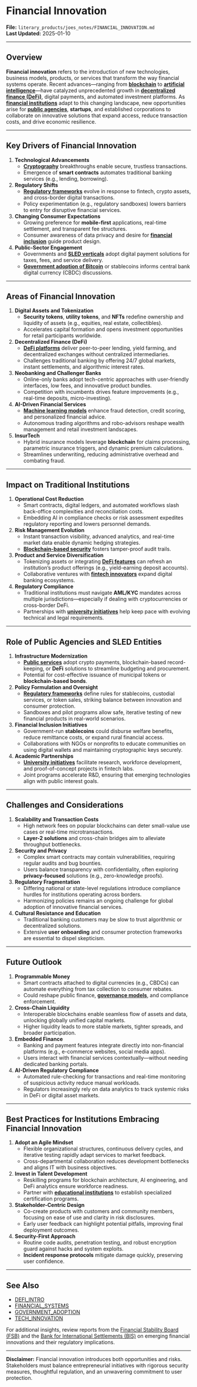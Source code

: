 # Financial Innovation

**File:** `literary_products/joes_notes/FINANCIAL_INNOVATION.md`\
**Last Updated:** 2025-01-10

***

## Overview

**Financial innovation** refers to the introduction of new technologies, business models, products, or services that transform the way financial systems operate. Recent advances—ranging from [**blockchain**](../crypto_economics/bitcoin_basics.md) to [**artificial intelligence**](tech_innovation.md#artificial-intelligence-and-machine-learning)—have catalyzed unprecedented growth in [**decentralized finance (DeFi)**](../crypto/defi_intro.md), digital payments, and automated investment platforms. As [**financial institutions**](financial_institutions.md) adapt to this changing landscape, new opportunities arise for [**public agencies**](../misc/public_agencies.md), **startups**, and established corporations to collaborate on innovative solutions that expand access, reduce transaction costs, and drive economic resilience.

***

## Key Drivers of Financial Innovation

1. **Technological Advancements**
   * [**Cryptography**](../crypto/cryptography_basics.md) breakthroughs enable secure, trustless transactions.
   * Emergence of **smart contracts** automates traditional banking services (e.g., lending, borrowing).
2. **Regulatory Shifts**
   * [**Regulatory frameworks**](../governance/regulatory_frameworks.md) evolve in response to fintech, crypto assets, and cross-border digital transactions.
   * Policy experimentation (e.g., regulatory sandboxes) lowers barriers to entry for disruptive financial services.
3. **Changing Consumer Expectations**
   * Growing preference for **mobile-first** applications, real-time settlement, and transparent fee structures.
   * Consumer awareness of data privacy and desire for [**financial inclusion**](financial_institutions.md#inclusion-strategies) guide product design.
4. **Public-Sector Engagement**
   * Governments and [**SLED verticals**](../misc/sled_vertices.md) adopt digital payment solutions for taxes, fees, and service delivery.
   * [**Government adoption of Bitcoin**](../misc/government_adoption.md) or stablecoins informs central bank digital currency (CBDC) discussions.

***

## Areas of Financial Innovation

1. **Digital Assets and Tokenization**
   * **Security tokens**, **utility tokens**, and **NFTs** redefine ownership and liquidity of assets (e.g., equities, real estate, collectibles).
   * Accelerates capital formation and opens investment opportunities for retail participants worldwide.
2. **Decentralized Finance (DeFi)**
   * [**DeFi platforms**](../crypto/defi_intro.md) deliver peer-to-peer lending, yield farming, and decentralized exchanges without centralized intermediaries.
   * Challenges traditional banking by offering 24/7 global markets, instant settlements, and algorithmic interest rates.
3. **Neobanking and Challenger Banks**
   * Online-only banks adopt tech-centric approaches with user-friendly interfaces, low fees, and innovative product bundles.
   * Competition with incumbents drives feature improvements (e.g., real-time deposits, micro-investing).
4. **AI-Driven Financial Services**
   * [**Machine learning models**](tech_innovation.md#artificial-intelligence-and-machine-learning) enhance fraud detection, credit scoring, and personalized financial advice.
   * Autonomous trading algorithms and robo-advisors reshape wealth management and retail investment landscapes.
5. **InsurTech**
   * Hybrid insurance models leverage **blockchain** for claims processing, parametric insurance triggers, and dynamic premium calculations.
   * Streamlines underwriting, reducing administrative overhead and combating fraud.

***

## Impact on Traditional Institutions

1. **Operational Cost Reduction**
   * Smart contracts, digital ledgers, and automated workflows slash back-office complexities and reconciliation costs.
   * Embedding AI in compliance checks or risk assessment expedites regulatory reporting and lowers personnel demands.
2. **Risk Management Evolution**
   * Instant transaction visibility, advanced analytics, and real-time market data enable dynamic hedging strategies.
   * [**Blockchain-based security**](../BLOCKCHAIN_SECURITY.md) fosters tamper-proof audit trails.
3. **Product and Service Diversification**
   * Tokenizing assets or integrating [**DeFi features**](../DEFI_BASICS.md) can refresh an institution’s product offerings (e.g., yield-earning deposit accounts).
   * Collaborative ventures with [**fintech innovators**](../FINTECH_INNOVATORS.md) expand digital banking ecosystems.
4. **Regulatory Compliance**
   * Traditional institutions must navigate **AML/KYC** mandates across multiple jurisdictions—especially if dealing with cryptocurrencies or cross-border DeFi.
   * Partnerships with [**university initiatives**](../misc/university_initiatives.md) help keep pace with evolving technical and legal requirements.

***

## Role of Public Agencies and SLED Entities

1. **Infrastructure Modernization**
   * [**Public services**](../misc/public_services.md) adopt crypto payments, blockchain-based record-keeping, or **DeFi** solutions to streamline budgeting and procurement.
   * Potential for cost-effective issuance of municipal tokens or **blockchain-based bonds**.
2. **Policy Formulation and Oversight**
   * [**Regulatory frameworks**](../governance/regulatory_frameworks.md) define rules for stablecoins, custodial services, or token sales, striking balance between innovation and consumer protection.
   * Sandboxes and pilot programs allow safe, iterative testing of new financial products in real-world scenarios.
3. **Financial Inclusion Initiatives**
   * Government-run **stablecoins** could disburse welfare benefits, reduce remittance costs, or expand rural financial access.
   * Collaborations with NGOs or nonprofits to educate communities on using digital wallets and maintaining cryptographic keys securely.
4. **Academic Partnerships**
   * [**University initiatives**](../misc/university_initiatives.md) facilitate research, workforce development, and proof-of-concept projects in fintech labs.
   * Joint programs accelerate R\&D, ensuring that emerging technologies align with public interest goals.

***

## Challenges and Considerations

1. **Scalability and Transaction Costs**
   * High network fees on popular blockchains can deter small-value use cases or real-time microtransactions.
   * **Layer-2 solutions** and cross-chain bridges aim to alleviate throughput bottlenecks.
2. **Security and Privacy**
   * Complex smart contracts may contain vulnerabilities, requiring regular audits and bug bounties.
   * Users balance transparency with confidentiality, often exploring **privacy-focused** solutions (e.g., zero-knowledge proofs).
3. **Regulatory Fragmentation**
   * Differing national or state-level regulations introduce compliance hurdles for institutions operating across borders.
   * Harmonizing policies remains an ongoing challenge for global adoption of innovative financial services.
4. **Cultural Resistance and Education**
   * Traditional banking customers may be slow to trust algorithmic or decentralized solutions.
   * Extensive **user onboarding** and consumer protection frameworks are essential to dispel skepticism.

***

## Future Outlook

1. **Programmable Money**
   * Smart contracts attached to digital currencies (e.g., CBDCs) can automate everything from tax collection to consumer rebates.
   * Could reshape public finance, [**governance models**](../AI/governance_models.md), and compliance enforcement.
2. **Cross-Chain Liquidity**
   * Interoperable blockchains enable seamless flow of assets and data, unlocking globally unified capital markets.
   * Higher liquidity leads to more stable markets, tighter spreads, and broader participation.
3. **Embedded Finance**
   * Banking and payment features integrate directly into non-financial platforms (e.g., e-commerce websites, social media apps).
   * Users interact with financial services contextually—without needing dedicated banking portals.
4. **AI-Driven Regulatory Compliance**
   * Automated rule-checking for transactions and real-time monitoring of suspicious activity reduce manual workloads.
   * Regulators increasingly rely on data analytics to track systemic risks in DeFi or digital asset markets.

***

## Best Practices for Institutions Embracing Financial Innovation

1. **Adopt an Agile Mindset**
   * Flexible organizational structures, continuous delivery cycles, and iterative testing rapidly adapt services to market feedback.
   * Cross-departmental collaboration reduces development bottlenecks and aligns IT with business objectives.
2. **Invest in Talent Development**
   * Reskilling programs for blockchain architecture, AI engineering, and DeFi analytics ensure workforce readiness.
   * Partner with [**educational institutions**](../misc/university_initiatives.md) to establish specialized certification programs.
3. **Stakeholder-Centric Design**
   * Co-create products with customers and community members, focusing on ease of use and clarity in risk disclosures.
   * Early user feedback can highlight potential pitfalls, improving final deployment outcomes.
4. **Security-First Approach**
   * Routine code audits, penetration testing, and robust encryption guard against hacks and system exploits.
   * **Incident response protocols** mitigate damage quickly, preserving user confidence.

***

## See Also

* [DEFI\_INTRO](../crypto/defi_intro.md)
* [FINANCIAL\_SYSTEMS](financial_systems.md)
* [GOVERNMENT\_ADOPTION](../misc/government_adoption.md)
* [TECH\_INNOVATION](tech_innovation.md)

For additional insights, review reports from the [Financial Stability Board (FSB)](https://www.fsb.org/) and the [Bank for International Settlements (BIS)](https://www.bis.org/) on emerging financial innovations and their regulatory implications.

***

**Disclaimer:** Financial innovation introduces both opportunities and risks. Stakeholders must balance entrepreneurial initiatives with rigorous security measures, thoughtful regulation, and an unwavering commitment to user protection.
